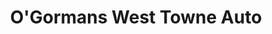 ---
title: "O'Gormans West Towne Auto"
url: /wauwatosa/ogormans-west-towne-auto/
shop: car repair
---
